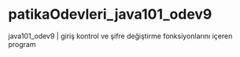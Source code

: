 # patikaOdevleri_java101_odev9
java101_odev9 | giriş kontrol ve şifre değiştirme fonksiyonlarını içeren program
